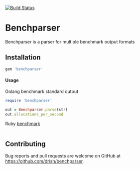 [![Build Status](https://travis-ci.com/drish/benchparser.svg?branch=master)](https://travis-ci.com/drish/benchparser)

# Benchparser

Benchparser is a parser for multiple benchmark output formats

## Installation

```ruby
gem 'benchparser'
```


#### Usage

Golang benchmark standard output 
```ruby
require 'benchparser'

out = Benchparser.parse(str)
out.allocations_per_second
```

Ruby [benchmark](https://ruby-doc.org/stdlib-2.5.0/libdoc/benchmark/rdoc/Benchmark.html)
```
```

## Contributing

Bug reports and pull requests are welcome on GitHub at https://github.com/drish/benchparser.
